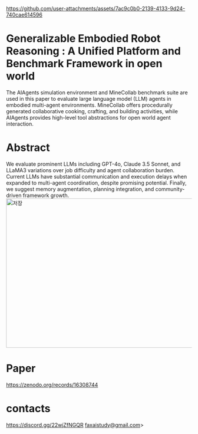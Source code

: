 https://github.com/user-attachments/assets/7ac9c0b0-2139-4133-9d24-740cae614596
# Generalizable Embodied Robot Reasoning : A Unified Platform and Benchmark Framework in open world
The AIAgents simulation environment and MineCollab benchmark suite are used in this paper to evaluate large language model (LLM) agents in embodied multi-agent environments. MineCollab offers procedurally generated collaborative cooking, crafting, and building activities, while AIAgents provides high-level tool abstractions for open world agent interaction.
# Abstract
We evaluate prominent LLMs including GPT-4o, Claude 3.5 Sonnet, and LLaMA3 variations over job difficulty and agent collaboration burden. Current LLMs have substantial communication and execution delays when expanded to multi-agent coordination, despite promising potential. Finally, we suggest memory augmentation, planning integration, and community-driven framework growth.
<img width="767" height="405" alt="저장" src="https://github.com/user-attachments/assets/db28ae7d-a2a0-4124-b268-334c44323e4e" />

# Paper
https://zenodo.org/records/16308744
# contacts
https://discord.gg/22wjZfNGQR
faxaistudy@gmail.com>
